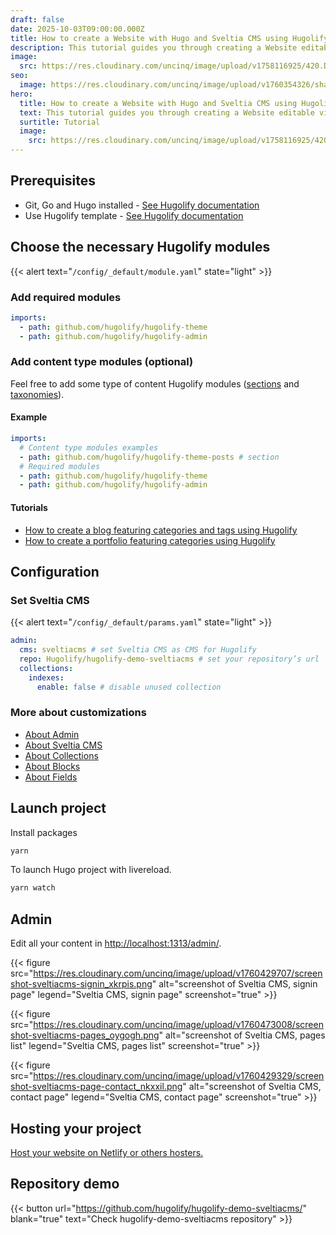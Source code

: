 ```yaml
---
draft: false
date: 2025-10-03T09:00:00.000Z
title: How to create a Website with Hugo and Sveltia CMS using Hugolify
description: This tutorial guides you through creating a Website editable via Sveltia CMS.
image:
  src: https://res.cloudinary.com/uncinq/image/upload/v1758116925/420.Dual-Monitor_xu2t2k.svg
seo:
  image: https://res.cloudinary.com/uncinq/image/upload/v1760354326/share-tuto-pagescms_zpra7q.png
hero:
  title: How to create a Website with Hugo and Sveltia CMS using Hugolify
  text: This tutorial guides you through creating a Website editable via Sveltia CMS.
  surtitle: Tutorial
  image:
    src: https://res.cloudinary.com/uncinq/image/upload/v1758116925/420.Dual-Monitor_xu2t2k.svg
---
```

## Prerequisites

* Git, Go and Hugo installed - [See Hugolify documentation](/docs/getting-started/prerequisites/)
* Use Hugolify template - [See Hugolify documentation](/docs/getting-started/install/)

## Choose the necessary Hugolify modules

{{< alert text="`/config/_default/module.yaml`" state="light" >}}

### Add required modules

```yaml
imports:
  - path: github.com/hugolify/hugolify-theme
  - path: github.com/hugolify/hugolify-admin
```

### Add content type modules (optional)

Feel free to add some type of content Hugolify modules ([sections](/docs/sections/) and [taxonomies](/docs/taxonomies/)).

#### Example

```yaml
imports:
  # Content type modules examples
  - path: github.com/hugolify/hugolify-theme-posts # section
  # Required modules
  - path: github.com/hugolify/hugolify-theme
  - path: github.com/hugolify/hugolify-admin
```

#### Tutorials

* [How to create a blog featuring categories and tags using Hugolify](how-to-create-a-blog-with-hugo-and-decap-cms-using-hugolify)
* [How to create a portfolio featuring categories using Hugolify](how-to-create-a-portfolio-with-hugo-and-decap-cms-using-hugolify)


## Configuration

### Set Sveltia CMS

{{< alert text="`/config/_default/params.yaml`" state="light" >}}

```yml
admin:
  cms: sveltiacms # set Sveltia CMS as CMS for Hugolify
  repo: Hugolify/hugolify-demo-sveltiacms # set your repository’s url
  collections:
    indexes:
      enable: false # disable unused collection
```

### More about customizations

- [About Admin](/docs/cms/admin/setup/)
- [About Sveltia CMS](/docs/cms/admin/cms/sveltia-cms/)
- [About Collections](/docs/cms/admin/collections/)
- [About Blocks](/docs/cms/admin/blocks/)
- [About Fields](/docs/cms/admin/fields/)

## Launch project

Install packages

```bash
yarn
```

To launch Hugo project with livereload.

```bash
yarn watch
```

## Admin

Edit all your content in <http://localhost:1313/admin/>.

{{< figure src="https://res.cloudinary.com/uncinq/image/upload/v1760429707/screenshot-sveltiacms-signin_xkrpis.png" alt="screenshot of Sveltia CMS, signin page" legend="Sveltia CMS, signin page" screenshot="true" >}}

{{< figure src="https://res.cloudinary.com/uncinq/image/upload/v1760473008/screenshot-sveltiacms-pages_oygogh.png" alt="screenshot of Sveltia CMS, pages list" legend="Sveltia CMS, pages list" screenshot="true" >}}

{{< figure src="https://res.cloudinary.com/uncinq/image/upload/v1760429329/screenshot-sveltiacms-page-contact_nkxxil.png" alt="screenshot of Sveltia CMS, contact page" legend="Sveltia CMS, contact page" screenshot="true" >}}


## Hosting your project

[Host your website on Netlify or others hosters.](/docs/getting-started/hosting/)

## Repository demo

{{< button url="https://github.com/hugolify/hugolify-demo-sveltiacms/" blank="true" text="Check hugolify-demo-sveltiacms repository" >}}
